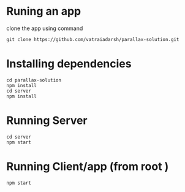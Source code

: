 # Runing an app

clone the app using command 

```git
git clone https://github.com/vatraiadarsh/parallax-solution.git
```

# Installing dependencies

```node
cd parallax-solution
npm install 
cd server
npm install
```
# Running Server
```node
cd server
npm start
```

# Running Client/app (from root )
```node
npm start
```

